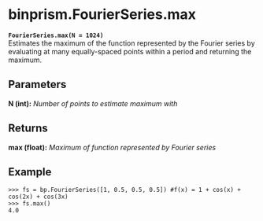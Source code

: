 # binprism.FourierSeries.max
**`FourierSeries.max(N = 1024)`** <br/>
Estimates the maximum of the function represented by the Fourier series by evaluating at many equally-spaced points within a period and returning the maximum.
## Parameters
**N (int):** *Number of points to estimate maximum with*
## Returns
**max (float):** *Maximum of function represented by Fourier series*
## Example
```
>>> fs = bp.FourierSeries([1, 0.5, 0.5, 0.5]) #f(x) = 1 + cos(x) + cos(2x) + cos(3x)
>>> fs.max()
4.0
```
